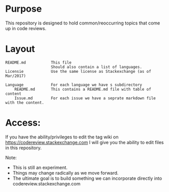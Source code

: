 # Purpose
This repository is designed to hold common/reoccurring topics that come up in code reviews.

# Layout
    README.md           This file
                        Should also contain a list of languages.
    Licensie            Use the same license as Stackexchange (as of Mar/2017)
                        
    Language            For each language we have s subdirectory
        README.md       This contains a README.md file with table of content
        Issue.md        For each issue we have a seprate markdown file with the content.


# Access:
If you have the ability/privileges to edit the tag wiki on https://codereview.stackexchange.com I will give you the ability to edit files in this repository.

Note:
* This is still an experiment.  
* Things may change radically as we move forward.
* The ultimate goal is to build something we can incorporate directly into codereview.stackexchange.com
